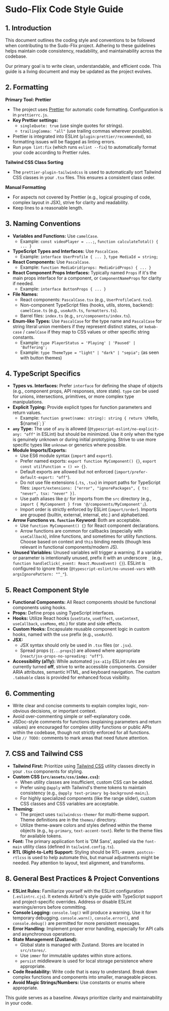 # Sudo-Flix Code Style Guide

## 1. Introduction

This document outlines the coding style and conventions to be followed when contributing to the Sudo-Flix project. Adhering to these guidelines helps maintain code consistency, readability, and maintainability across the codebase.

Our primary goal is to write clean, understandable, and efficient code. This guide is a living document and may be updated as the project evolves.

## 2. Formatting

**Primary Tool: Prettier**

*   The project uses [Prettier](https://prettier.io/) for automatic code formatting. Configuration is in `prettierrc.js`.
*   **Key Prettier settings:**
    *   `singleQuote: true` (use single quotes for strings).
    *   `trailingComma: "all"` (use trailing commas wherever possible).
*   Prettier is integrated into ESLint (`plugin:prettier/recommended`), so formatting issues will be flagged as linting errors.
*   Run `pnpm lint:fix` (which runs `eslint --fix`) to automatically format your code according to Prettier rules.

**Tailwind CSS Class Sorting**

*   The `prettier-plugin-tailwindcss` is used to automatically sort Tailwind CSS classes in your `.tsx` files. This ensures a consistent class order.

**Manual Formatting**

*   For aspects not covered by Prettier (e.g., logical grouping of code, complex layout in JSX), strive for clarity and readability.
*   Keep lines to a reasonable length.

## 3. Naming Conventions

*   **Variables and Functions:** Use `camelCase`.
    *   Example: `const videoPlayer = ...;`, `function calculateTotal() { ... }`
*   **TypeScript Types and Interfaces:** Use `PascalCase`.
    *   Example: `interface UserProfile { ... }`, `type MediaId = string;`
*   **React Components:** Use `PascalCase`.
    *   Example: `function MediaGrid(props: MediaGridProps) { ... }`
*   **React Component Props Interfaces:** Typically named `Props` if it's the main props interface for a component, or `ComponentNameProps` for clarity if needed.
    *   Example: `interface ButtonProps { ... }`
*   **File Names:**
    *   React components: `PascalCase.tsx` (e.g., `UserProfileCard.tsx`).
    *   Non-component TypeScript files (hooks, utils, stores, backend): `camelCase.ts` (e.g., `useAuth.ts`, `formatters.ts`).
    *   Barrel files: `index.ts` (e.g., `src/components/index.ts`).
*   **Enum-like Types:** Use `PascalCase` for the type name and `PascalCase` for string literal union members if they represent distinct states, or `kebab-case` / `camelCase` if they map to CSS values or other specific string constants.
    *   Example: `type PlayerStatus = 'Playing' | 'Paused' | 'Buffering';`
    *   Example: `type ThemeType = "light" | "dark" | "sepia";` (as seen with button themes)

## 4. TypeScript Specifics

*   **Types vs. Interfaces:** Prefer `interface` for defining the shape of objects (e.g., component props, API responses, store state). `type` can be used for unions, intersections, primitives, or more complex type manipulations.
*   **Explicit Typing:** Provide explicit types for function parameters and return values.
    *   Example: `function greet(name: string): string { return \`Hello, \${name}\`; }`
*   **`any` Type:** The use of `any` is allowed (`@typescript-eslint/no-explicit-any: "off"` in ESLint) but should be minimized. Use it only when the type is genuinely unknown or during initial prototyping. Strive to use more specific types like `unknown` or generics where possible.
*   **Module Imports/Exports:**
    *   Use ES6 module syntax (`import` and `export`).
    *   Prefer named exports: `export function MyComponent() {}`, `export const utilFunction = () => {}`.
    *   Default exports are allowed but not enforced (`import/prefer-default-export: "off"`).
    *   Do not use file extensions (`.ts`, `.tsx`) in import paths for TypeScript files: `import/extensions: ["error", "ignorePackages", { ts: "never", tsx: "never" }]`.
    *   Use path aliases like `@/` for imports from the `src` directory (e.g., `import { MyComponent } from '@/components/MyComponent';`).
    *   Import order is strictly enforced by ESLint (`import/order`). Imports are grouped (builtin, external, internal, etc.) and alphabetized.
*   **Arrow Functions vs. `function` Keyword:** Both are acceptable.
    *   Use `function MyComponent() {}` for React component declarations.
    *   Arrow functions are common for callbacks (especially with `useCallback`), inline functions, and sometimes for utility functions. Choose based on context and `this` binding needs (though less relevant in functional components/modern JS).
*   **Unused Variables:** Unused variables will trigger a warning. If a variable or parameter is intentionally unused, prefix it with an underscore `_` (e.g., `function handleClick(_event: React.MouseEvent) {}`). ESLint is configured to ignore these (`@typescript-eslint/no-unused-vars` with `argsIgnorePattern: "^_"`).

## 5. React Component Style

*   **Functional Components:** All React components should be functional components using hooks.
*   **Props:** Define props using TypeScript interfaces.
*   **Hooks:** Utilize React hooks (`useState`, `useEffect`, `useContext`, `useCallback`, `useMemo`, etc.) for state and side effects.
*   **Custom Hooks:** Encapsulate reusable component logic in custom hooks, named with the `use` prefix (e.g., `useAuth`).
*   **JSX:**
    *   JSX syntax should only be used in `.tsx` files (or `.jsx`).
    *   Spread props (`{...props}`) are allowed where appropriate (`react/jsx-props-no-spreading: "off"`).
*   **Accessibility (a11y):** While automated `jsx-a11y` ESLint rules are currently turned **off**, strive to write accessible components. Consider ARIA attributes, semantic HTML, and keyboard navigation. The custom `.tabbable` class is provided for enhanced focus visibility.

## 6. Commenting

*   Write clear and concise comments to explain complex logic, non-obvious decisions, or important context.
*   Avoid over-commenting simple or self-explanatory code.
*   JSDoc-style comments for functions (explaining parameters and return values) are encouraged for complex utility functions or public APIs within the codebase, though not strictly enforced for all functions.
*   Use `// TODO:` comments to mark areas that need future attention.

## 7. CSS and Tailwind CSS

*   **Tailwind First:** Prioritize using [Tailwind CSS](https://tailwindcss.com/) utility classes directly in your `.tsx` components for styling.
*   **Custom CSS (`src/assets/css/index.css`):**
    *   When utility classes are insufficient, custom CSS can be added.
    *   Prefer using `@apply` with Tailwind's theme tokens to maintain consistency (e.g., `@apply text-primary bg-background-main;`).
    *   For highly specialized components (like the range slider), custom CSS classes and CSS variables are acceptable.
*   **Theming:**
    *   The project uses `tailwindcss-themer` for multi-theme support. Theme definitions are in the `themes/` directory.
    *   Utilize theme-aware colors and styles defined within the theme objects (e.g., `bg-primary`, `text-accent-text`). Refer to the theme files for available tokens.
*   **Font:** The primary application font is 'DM Sans', applied via the `font-main` utility class (defined in `tailwind.config.ts`).
*   **RTL (Right-to-Left) Support:** Styling should be RTL-aware. `postcss-rtlcss` is used to help automate this, but manual adjustments might be needed. Pay attention to layout, text alignment, and transforms.

## 8. General Best Practices & Project Conventions

*   **ESLint Rules:** Familiarize yourself with the ESLint configuration (`.eslintrc.cjs`). It extends Airbnb's style guide with TypeScript support and project-specific overrides. Address or disable ESLint warnings/errors before committing.
*   **Console Logging:** `console.log()` will produce a warning. Use it for temporary debugging. `console.warn()`, `console.error()`, and `console.debug()` are permitted for more persistent messages.
*   **Error Handling:** Implement proper error handling, especially for API calls and asynchronous operations.
*   **State Management (Zustand):**
    *   Global state is managed with Zustand. Stores are located in `src/stores/`.
    *   Use `immer` for immutable updates within store actions.
    *   `persist` middleware is used for local storage persistence where appropriate.
*   **Code Readability:** Write code that is easy to understand. Break down complex functions and components into smaller, manageable pieces.
*   **Avoid Magic Strings/Numbers:** Use constants or enums where appropriate.

This guide serves as a baseline. Always prioritize clarity and maintainability in your code.
